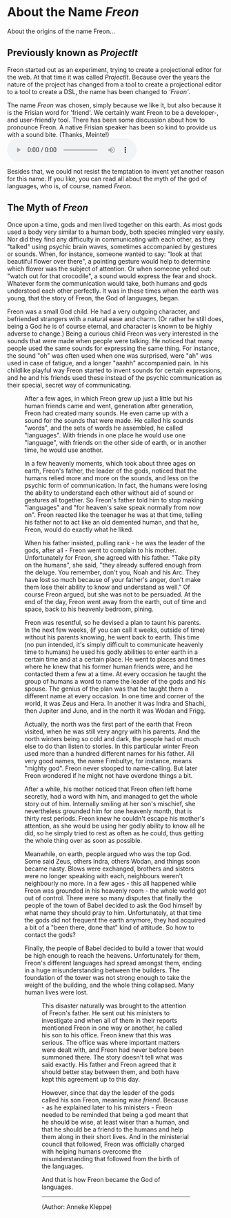 <script>
    import Figure from "$lib/figures/Figure.svelte";
</script>

# About the Name <i>Freon</i>

About the origins of the name Freon...

## Previously known as <i>ProjectIt</i>

Freon started out as an experiment, trying to create a projectional editor for the web. At that time it was called _ProjectIt_.
Because over the years the nature of the project has changed from a tool to create a projectional editor to a tool to create a DSL,
the name has been changed to _'Freon'_.

The name <i>Freon</i> was chosen, simply because we like it, but also because it is the Frisian word for 'friend'.
We certainly want Freon to be a developer-, and user-friendly tool. There has been some discussion about how to pronounce
Freon. A native Frisian speaker has been so kind to provide us with a sound bite. (Thanks, Meinte!)
<audio controls><source src="../../freon - pronunciation.mp3" type="audio/mpeg">Your browser does not support the audio element.</audio>

Besides that, we could not resist the temptation to invent yet another reason for this name. 
If you like, you can read all about the myth of the god of languages, who is, of course, named _Freon_.

## The Myth of <i>Freon</i>

Once upon a time, gods and men lived together on this earth. As most gods used a body very similar
to a human body, both species mingled very easily. Nor did they find any difficulty in communicating
with each other, as they "talked" using psychic brain waves, sometimes accompanied by gestures or
sounds. When, for instance, someone wanted to say: "look at that beautiful flower over there", a
pointing gesture would help to determine which flower was the subject of attention. Or when
someone yelled out: "watch out for that crocodile", a sound would express the fear and shock.
Whatever form the communication would take, both humans and gods understood each other perfectly.
It was in these times when the earth was young, that the story of Freon, the God of languages, began.

Freon was a small God child. He had a very outgoing character, and befriended strangers with a
natural ease and charm. (Or rather he still does, being a God he is of course eternal, and
character is known to be highly adverse to change.) Being a curious child Freon was very
interested in the sounds that were made when people were talking. He noticed that many people
used the same sounds for expressing the same thing. For instance, the sound "oh" was often used
when one was surprised, were "ah" was used in case of fatigue, and a longer "aaahh" accompanied
pain. In his childlike playful way Freon started to invent sounds for certain expressions, and
he and his friends used these instead of the psychic communication as their special, secret way
of communicating.

<Figure
imageName={'background/writing-child.png'}
caption={'Is this Freon?'}
figureNumber={1}
/>

After a few ages, in which Freon grew up just a little but his human friends came and went,
generation after generation, Freon had created many sounds. He even came up with a sound for
the sounds that were made. He called his sounds "words", and the sets of words he assembled,
he called "languages". With friends in one place he would use one "language", with friends
on the other side of earth, or in another time, he would use another.

In a few heavenly moments, which took about three ages on earth, Freon's father, the leader
of the gods, noticed that the humans relied more and more on the sounds, and less on the
psychic form of communication. In fact, the humans were losing the ability to understand
each other without aid of sound or gestures all together. So Freon's father told him to
stop making "languages" and "for heaven's sake speak normally from now on". Freon reacted
like the teenager he was at that time, telling his father not to act like an old demented
human, and that he, Freon, would do exactly what he liked.

When his father insisted, pulling rank - he was the leader of the gods, after all - Freon
went to complain to his mother. Unfortunately for Freon, she agreed with his father. "Take
pity on the humans", she said, "they already suffered enough from the deluge. You remember,
don't you, Noah and his Arc. They have lost so much because of your father's anger, don't make
them lose their ability to know and understand as well." Of course Freon argued, but she was
not to be persuaded. At the end of the day, Freon went away from the earth, out of time and
space, back to his heavenly bedroom, pining.

Freon was resentful, so he devised a plan to taunt his parents. In the next few weeks, (if
you can call it weeks, outside of time) without his parents knowing, he went back to earth.
This time (no pun intended, it's simply difficult to communicate heavenly time to humans) he
used his godly abilities to enter earth in a certain time and at a certain place. He went to
places and times where he knew that his former human friends were, and he contacted them
a few at a time. At every occasion he taught the group of humans a word to name the leader
of the gods and his spouse. The genius of the plan was that he taught them a different name
at every occasion. In one time and corner of the world, it was Zeus and Hera. In another it
was Indra and Shachi, then Jupiter and Juno, and in the north it was Wodan and Frigg.

Actually, the north was the first part of the earth that Freon visited, when he was still
very angry with his parents. And the north winters being so cold and dark, the people had
ot much else to do than listen to stories. In this particular winter Freon used more than
a hundred different names for his father. All very good names, the name Fimbultyr, for
instance, means "mighty god". Freon never stooped to name-calling. But later Freon
wondered if he might not have overdone things a bit.

After a while, his mother noticed that Freon often left home secretly, had a word with him,
and managed to get the whole story out of him. Internally smiling at her son's mischief,
she nevertheless grounded him for one heavenly month, that is thirty rest periods. Freon
knew he couldn't escape his mother's attention, as she would be using her godly ability
to know all he did, so he simply tried to rest as often as he could, thus getting the
whole thing over as soon as possible.

Meanwhile, on earth, people argued who was the top God. Some said Zeus, others Indra,
others Wodan, and things soon became nasty. Blows were exchanged, brothers and sisters
were no longer speaking with each, neighbours weren't neighbourly no more. In a
few ages - this all happened while Freon was grounded in his heavenly room - the whole world got
out of control. There were so many disputes that finally the people of the town of
Babel decided to ask the God himself by what name they should pray to him. Unfortunately, at
that time the gods did not frequent the earth anymore, they had acquired a bit of a
"been there, done that" kind of attitude. So how to contact the gods?

Finally, the people of Babel decided to build a tower that would be high enough to
reach the heavens. Unfortunately for them, Freon's different languages had spread amongst
them, ending in a huge misunderstanding between the builders. The foundation of the tower
was not strong enough to take the weight of the building, and the whole thing collapsed.
Many human lives were lost.

<Figure
imageName={'background/tower-of-babel.png'}
caption={'Tower of Babel'}
figureNumber={2}
/>

This disaster naturally was brought to the attention of Freon's father. He sent out his
ministers to investigate and when all of them in their reports mentioned Freon in one
way or another, he called his son to his office. Freon knew that this was serious.
The office was where important matters were dealt with, and Freon had never before
been summoned there. The story doesn't tell what was said exactly. His father and Freon
agreed that it should better stay between them, and both have kept this agreement up
to this day.

However, since that day the leader of the gods called his son Freon, meaning <i>wise friend</i>.
Because - as he explained later to his ministers - Freon needed to be reminded that being
a god meant that he should be wise, at least wiser than a human, and that he should be a
friend to the humans and help them along in their short lives. And in the ministerial
council that followed, Freon was officially charged with helping humans overcome the
misunderstanding that followed from the birth of the languages.

And that is how Freon became the God of languages.

<hr>

(Author: Anneke Kleppe)
